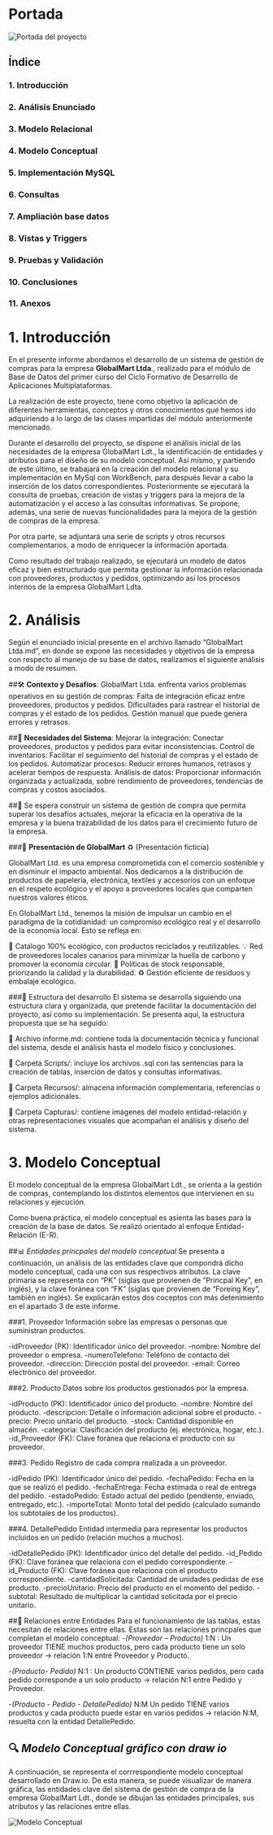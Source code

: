 # Portada
![Portada del proyecto](1.jpg)


## Índice
### 1. Introducción
### 2. Análisis Enunciado
### 3. Modelo Relacional
### 4. Modelo Conceptual
### 5. Implementación MySQL
### 6. Consultas
### 7. Ampliación base datos
### 8. Vistas y Triggers
### 9. Pruebas y Validación
### 10. Conclusiones
### 11. Anexos

# 1. Introducción
En el presente informe abordamos el desarrollo de un sistema de gestión de compras para la empresa **GlobalMart Ltda**., realizado para el módulo de Base de Datos del primer curso del Ciclo Formativo de Desarrollo de Aplicaciones Multiplataformas. 

La realización de este proyecto, tiene como objetivo la aplicación de diferentes herramientas, conceptos y otros conocimientos que hemos ido adquiriendo a lo largo de las clases impartidas del módulo anteriormente mencionado. 

Durante el desarrollo del proyecto, se dispone el análisis inicial de las necesidades de la empresa GlobalMart Ldt., la identificación de entidades y atributos para el diseño de su modelo conceptual. 
Así mismo, y partiendo de este último, se trabajará en la creación del modelo relacional y su implementación en MySql con WorkBench, para después llevar a cabo la inserción de los datos correspondientes. Posteriormente se ejecutará la consulta de pruebas, creación de vistas y triggers para la mejora de la automatización y el acceso a las consultas informativas. 
Se propone, además, una serie de nuevas funcionalidades para la mejora de la gestión de compras de la empresa.

Por otra parte, se adjuntará una serie de scripts y otros recursos complementarios, a modo de enriquecer la información aportada.

Como resultado del trabajo realizado, se ejecutará un modelo de datos eficaz y bien estructurado que permita gestionar la información relacionada con proveedores, productos y pedidos, optimizando así los procesos internos de la empresa GlobalMart Ldta.

# 2. Análisis
Según el enunciado inicial presente en el archivo llamado “GlobalMart Ltda.md”, en donde se expone las necesidades y objetivos de la empresa con respecto al manejo de su base de datos, realizamos el siguiente análisis a modo de resumen.

##🛠️ **Contexto y Desafíos**:
 GlobalMart Ltda. enfrenta varios problemas operativos en su gestión de compras:
Falta de integración eficaz entre proveedores, productos y pedidos.
Dificultades para rastrear el historial de compras y el estado de los pedidos.
Gestión manual que puede genera errores y retrasos.

##🎯 **Necesidades del Sistema**:
Mejorar la integración: Conectar proveedores, productos y pedidos para evitar inconsistencias.
Control de inventarios: Facilitar el seguimiento del historial de compras y el estado de los pedidos.
Automatizar procesos: Reducir errores humanos, retrasos y acelerar tiempos de respuesta.
Análisis de datos: Proporcionar información organizada y actualizada, sobre rendimiento de proveedores, tendencias de compras y costos asociados.

##📄 Se espera construir un sistema de gestión de compra que permita superar los desafíos actuales, mejorar la eficacia en la operativa de la empresa y la buena trazabilidad de los datos para el crecimiento futuro de la empresa.

###🌱 **Presentación de GlobalMart** ♻️ (Presentación ficticia)

GlobalMart Ltd. es una empresa comprometida con el comercio sostenible y en disminuir el impacto ambiental. Nos dedicamos a la distribución de productos de papelería, electrónica, textiles y accesorios con un enfoque en el respeto ecológico y el apoyo a proveedores locales que comparten nuestros valores éticos.

En GlobalMart Ltd., tenemos la misión de impulsar un cambio en el paradigma de la cotidianidad: un compromiso ecológico real y el desarrollo de la economía local. Esto se refleja en:

🌱 Catálogo 100% ecológico, con productos reciclados y reutilizables.
💡 Red de proveedores locales canarios para minimizar la huella de carbono y promover la economía circular.
👕 Políticas de stock responsable, priorizando la calidad y la durabilidad.
♻️ Gestión eficiente de residuos y embalaje ecológico.


###📝 Estructura del desarrollo
El sistema se desarrolla siguiendo una estructura clara y organizada, que pretende facilitar la documentación del proyecto, así como su implementación. 
Se presenta aquí, la estructura propuesta que se ha seguido:

📄 Archivo informe.md: contiene toda la documentación técnica y funcional del sistema, desde el análisis hasta el modelo físico y conclusiones.

📁 Carpeta Scripts/: incluye los archivos .sql con las sentencias para la creación de tablas, inserción de datos y consultas informativas.

📁 Carpeta Recursos/: almacena información complementaria, referencias o ejemplos adicionales.

📁 Carpeta Capturas/: contiene imágenes del modelo entidad-relación y otras representaciones visuales que acompañan el análisis y diseño del sistema.

# 3. Modelo Conceptual

El modelo conceptual de la empresa GlobalMart Ldt., se orienta a la gestión de compras, contemplando los distintos elementos que intervienen en su relaciones y ejecución. 

Como buena práctica, el modelo conceptual es asienta las bases para la creación de la base de datos. Se realizó orientado al enfoque Entidad-Relación (E-R).

##📊 *Entidades princpales del modelo conceptual*
Se presenta a continuación, un análisis de las entidades clave que compondrá dicho modelo conceptual, cada una con sus respectivos atributos. La clave primaria se representa con “PK” (siglas que provienen de “Princpal Key”, en inglés), y la clave foránea con “FK” (siglas que provienen de “Foreing Key”, también en inglés). Se explicarán estos dos coceptos con más detenimiento en el apartado 3 de este informe.

###1. Proveedor
Información sobre las empresas o personas que suministran productos.

-idProveedor (PK): Identificador único del proveedor.
-nombre: Nombre del proveedor o empresa.
-numeroTelefono: Teléfono de contacto del proveedor.
-direccion: Dirección postal del proveedor.
-email: Correo electrónico del proveedor.

###2. Producto
Datos sobre los productos gestionados por la empresa.

-idProducto (PK): Identificador único del producto.
-nombre: Nombre del producto.
-descripcion: Detalle o información adicional sobre el producto.
-precio: Precio unitario del producto.
-stock: Cantidad disponible en almacén.
-categoria: Clasificación del producto (ej. electrónica, hogar, etc.).
-id_Proveedor (FK): Clave foránea que relaciona el producto con su proveedor.

###3. Pedido
Registro de cada compra realizada a un proveedor.

-idPedido (PK): Identificador único del pedido.
-fechaPedido: Fecha en la que se realizó el pedido.
-fechaEntrega: Fecha estimada o real de entrega del pedido.
-estadoPedido: Estado actual del pedido (pendiente, enviado, entregado, etc.).
-importeTotal: Monto total del pedido (calculado sumando los subtotales de los productos).

###4. DetallePedido
Entidad intermedia para representar los productos incluidos en un pedido (relación muchos a muchos).

-idDetallePedido (PK): Identificador único del detalle del pedido.
-id_Pedido (FK): Clave foránea que relaciona con el pedido correspondiente.
-id_Producto (FK): Clave foránea que relaciona con el producto correspondiente.
-cantidadSolicitada: Cantidad de unidades pedidas de ese producto.
-precioUnitario: Precio del producto en el momento del pedido.
-subtotal: Resultado de multiplicar la cantidad solicitada por el precio unitario.

##🔗 Relaciones entre Entidades
Para el funcionamiento de las tablas, estas necesitan de relaciones entre ellas. Estas son las relaciones princpales que completan el modelo conceptual:
-*(Proveedor – Producto)* 1:N : Un proveedor TIENE muchos productos, pero cada producto tiene un solo proveedor → relación 1:N entre Proveedor y Producto. 

-*(Producto- Pedido)* N:1 : Un producto CONTIENE varios pedidos, pero cada pedido corresponde a un solo producto  → relación N:1 entre Pedido y Proveedor. 

-*(Producto - Pedido - DetallePedido)* N:M Un pedido TIENE varios productos y cada producto puede estar en varios pedidos → relación N:M, resuelta con la entidad DetallePedido. 

## 🔍 *Modelo Conceptual gráfico con draw io*
A continuación, se representa el corrrespondiente modelo conceptual desarrollado en Draw.io. De esta manera, se puede visualizar de manera gráfica, las entidades clave del sistema de gestión de compra de la empresa GlobalMart Ldt., donde se dibujan las entidades principales, sus atributos y las relaciones entre ellas.

![Modelo Conceptual](2.jpg)





